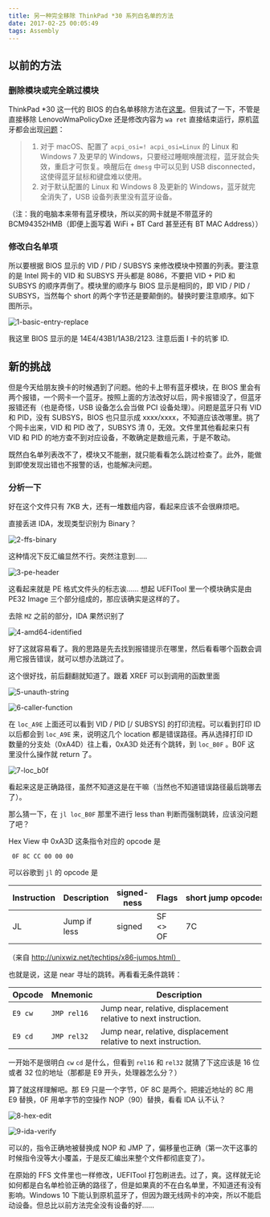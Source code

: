 ```yaml
---
title: 另一种完全移除 ThinkPad *30 系列白名单的方法
date: 2017-02-25 00:05:49
tags: Assembly
---
```


## 以前的方法

### 删除模块或完全跳过模块

ThinkPad *30 这一代的 BIOS 的白名单移除方法在[这里](https://github.com/mytbk/firmware_notes/blob/master/tp-uefi-whitelist-removal.md)。但我试了一下，不管是直接移除 LenovoWmaPolicyDxe 还是修改内容为 `wa ret` 直接结束运行，原机蓝牙都会出现[问题](https://github.com/mytbk/firmware_notes/issues/4)：

> 1. 对于 macOS、配置了 `acpi_osi=! acpi_osi=Linux` 的 Linux 和 Windows 7 及更早的 Windows，只要经过睡眠唤醒流程，蓝牙就会失效，重启才可恢复。唤醒后在 `dmesg` 中可以见到 USB disconnected，这使得蓝牙鼠标和键盘难以使用。
> 2. 对于默认配置的 Linux 和 Windows 8 及更新的 Windows，蓝牙就完全消失了，USB 设备列表里没有蓝牙设备。

（注：我的电脑本来带有蓝牙模块，所以买的网卡就是不带蓝牙的BCM94352HMB（即便上面写着 WiFi + BT Card 甚至还有 BT MAC Address））

### 修改白名单项

所以要根据 BIOS 显示的 VID / PID / SUBSYS 来修改模块中预置的列表。要注意的是 Intel 网卡的 VID 和 SUBSYS 开头都是 8086，不要把 VID + PID 和 SUBSYS 的顺序弄倒了。模块里的顺序与 BIOS 显示是相同的，即 VID / PID / SUBSYS，当然每个 short 的两个字节还是要颠倒的。替换时要注意顺序。如下图所示。

![1-basic-entry-replace](../img/Remove-X230-Whitelist-Another-Way/1-basic-entry-replace.png)

我这里 BIOS 显示的是 14E4/43B1/1A3B/2123. 注意后面 I 卡的坑爹 ID.

## 新的挑战

但是今天给朋友换卡的时候遇到了问题。他的卡上带有蓝牙模块，在 BIOS 里会有两个报错，一个网卡一个蓝牙。按照上面的方法改好以后，网卡报错没了，但蓝牙报错还有（也是奇怪，USB 设备怎么会当做 PCI 设备处理）。问题是蓝牙只有 VID 和 PID，没有 SUBSYS，BIOS 也只显示成 xxxx/xxxx，不知道应该改哪里。挑了个网卡出来，VID 和 PID 改了，SUBSYS 清 0，无效。文件里其他看起来只有 VID 和 PID 的地方查不到对应设备，不敢确定是数组元素，于是不敢动。

既然白名单列表改不了，模块又不能删，就只能看看怎么跳过检查了。此外，能做到即使发现出错也不报警的话，也能解决问题。

### 分析一下

好在这个文件只有 7KB 大，还有一堆数组内容，看起来应该不会很麻烦吧。

直接丢进 IDA，发现类型识别为 Binary？

![2-ffs-binary](../img/Remove-X230-Whitelist-Another-Way/2-ffs-binary.png)

这种情况下反汇编显然不行。突然注意到……

![3-pe-header](../img/Remove-X230-Whitelist-Another-Way/3-pe-header.png)

这看起来就是 PE 格式文件头的标志诶…… 想起 UEFITool 里一个模块确实是由 PE32 Image 三个部分组成的，那应该确实是这样的了。

去除 `MZ` 之前的部分，IDA 果然识别了

![4-amd64-identified](../img/Remove-X230-Whitelist-Another-Way/4-amd64-identified.png)

好了这就容易看了。我的思路是先去找到报错提示在哪里，然后看看哪个函数会调用它报告错误，就可以想办法跳过了。

这个很好找，前后翻翻就知道了。跟着 XREF 可以到调用的函数里面

![5-unauth-string](../img/Remove-X230-Whitelist-Another-Way/5-unauth-string.png)

![6-caller-function](../img/Remove-X230-Whitelist-Another-Way/6-caller-function.png)

在 `loc_A9E` 上面还可以看到 VID / PID [/ SUBSYS] 的打印流程。可以看到打印 ID 以后都会到 `loc_A9E` 来，说明这几个 location 都是错误路径。再从选择打印 ID 数量的分支处（0xA4D）往上看，0xA3D 处还有个跳转，到 `loc_B0F` 。B0F 这里没什么操作就 return 了。

![7-loc_b0f](../img/Remove-X230-Whitelist-Another-Way/7-loc_b0f.png)

看起来这是正确路径，虽然不知道这是在干嘛（当然也不知道错误路径最后跳哪去了）。

那么猜一下，在 `jl loc_B0F` 那里不进行 less than 判断而强制跳转，应该没问题了吧？

Hex View 中 0xA3D 这条指令对应的 opcode 是

` 0F 8C CC 00 00 00`

可以谷歌到 `jl` 的 opcode 是

| Instruction | Description  | signed-ness | Flags    | short jump opcodes | near jump opcodes |
| ----------- | ------------ | ----------- | -------- | ------------------ | ----------------- |
| JL          | Jump if less | signed      | SF <> OF | 7C                 | 0F 8C             |

（来自 http://unixwiz.net/techtips/x86-jumps.html）

也就是说，这是 near 寻址的跳转。再看看无条件跳转：

| Opcode  | Mnemonic    | Description                              |
| ------- | ----------- | ---------------------------------------- |
| `E9 cw` | `JMP rel16` | Jump near, relative, displacement relative to next instruction. |
| `E9 cd` | `JMP rel32` | Jump near, relative, displacement relative to next instruction. |

一开始不是很明白 `cw` `cd` 是什么，但看到 `rel16` 和 `rel32` 就猜了下这应该是 16 位或者 32 位的地址（那都是 E9 开头，处理器怎么分？）

算了就这样理解吧。那 E9 只是一个字节，0F 8C 是两个。把接近地址的 8C 用 E9 替换，0F 用单字节的空操作 NOP（90）替换，看看 IDA 认不认？

![8-hex-edit](../img/Remove-X230-Whitelist-Another-Way/8-hex-edit.png)

![9-ida-verify](../img/Remove-X230-Whitelist-Another-Way/9-ida-verify.png)

可以的，指令正确地被替换成 NOP 和 JMP 了，偏移量也正确（第一次干这事的时候指令没等大小覆盖，于是反汇编出来整个文件都彻底变了）。

在原始的 FFS 文件里也一样修改，UEFITool 打包刷进去。过了，爽。这样就无论如何都是白名单检验正确的路径了，但是如果真的不在白名单里，不知道还有没有影响。Windows 10 下能认到原机蓝牙了，但因为跟无线网卡的冲突，所以不能启动设备。但总比以前方法完全没有设备的好……